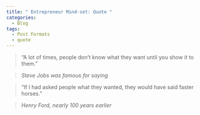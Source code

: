 ```yaml
---
title: " Entrepreneur Mind-set: Quote "
categories:
  - Blog
tags:
  - Post Formats
  - quote
---
```


> “A lot of times, people don’t know what they want until you show it to them.”  
  
> <cite> Steve Jobs was famous for saying


           
> “If I had asked people what they wanted, they would have said faster horses.”
  
> <cite> Henry Ford, nearly 100 years earlier
           
